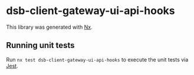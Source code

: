 # dsb-client-gateway-ui-api-hooks

This library was generated with [Nx](https://nx.dev).

## Running unit tests

Run `nx test dsb-client-gateway-ui-api-hooks` to execute the unit tests via [Jest](https://jestjs.io).

